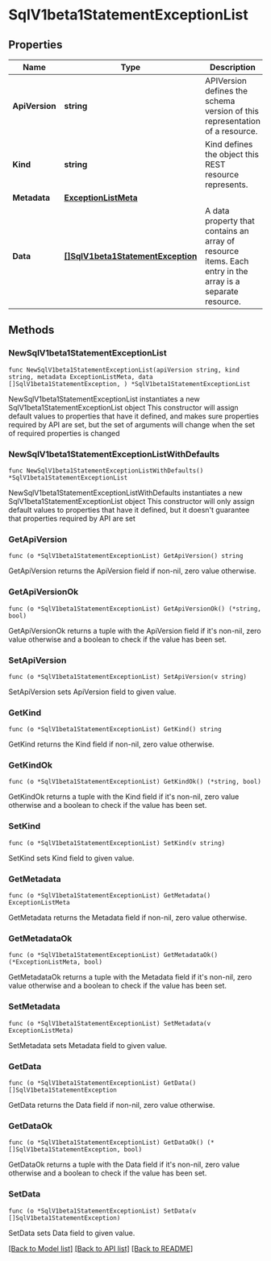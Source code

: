# SqlV1beta1StatementExceptionList

## Properties

Name | Type | Description | Notes
------------ | ------------- | ------------- | -------------
**ApiVersion** | **string** | APIVersion defines the schema version of this representation of a resource. | 
**Kind** | **string** | Kind defines the object this REST resource represents. | 
**Metadata** | [**ExceptionListMeta**](ExceptionListMeta.md) |  | 
**Data** | [**[]SqlV1beta1StatementException**](SqlV1beta1StatementException.md) | A data property that contains an array of resource items. Each entry in the array is a separate resource. | 

## Methods

### NewSqlV1beta1StatementExceptionList

`func NewSqlV1beta1StatementExceptionList(apiVersion string, kind string, metadata ExceptionListMeta, data []SqlV1beta1StatementException, ) *SqlV1beta1StatementExceptionList`

NewSqlV1beta1StatementExceptionList instantiates a new SqlV1beta1StatementExceptionList object
This constructor will assign default values to properties that have it defined,
and makes sure properties required by API are set, but the set of arguments
will change when the set of required properties is changed

### NewSqlV1beta1StatementExceptionListWithDefaults

`func NewSqlV1beta1StatementExceptionListWithDefaults() *SqlV1beta1StatementExceptionList`

NewSqlV1beta1StatementExceptionListWithDefaults instantiates a new SqlV1beta1StatementExceptionList object
This constructor will only assign default values to properties that have it defined,
but it doesn't guarantee that properties required by API are set

### GetApiVersion

`func (o *SqlV1beta1StatementExceptionList) GetApiVersion() string`

GetApiVersion returns the ApiVersion field if non-nil, zero value otherwise.

### GetApiVersionOk

`func (o *SqlV1beta1StatementExceptionList) GetApiVersionOk() (*string, bool)`

GetApiVersionOk returns a tuple with the ApiVersion field if it's non-nil, zero value otherwise
and a boolean to check if the value has been set.

### SetApiVersion

`func (o *SqlV1beta1StatementExceptionList) SetApiVersion(v string)`

SetApiVersion sets ApiVersion field to given value.


### GetKind

`func (o *SqlV1beta1StatementExceptionList) GetKind() string`

GetKind returns the Kind field if non-nil, zero value otherwise.

### GetKindOk

`func (o *SqlV1beta1StatementExceptionList) GetKindOk() (*string, bool)`

GetKindOk returns a tuple with the Kind field if it's non-nil, zero value otherwise
and a boolean to check if the value has been set.

### SetKind

`func (o *SqlV1beta1StatementExceptionList) SetKind(v string)`

SetKind sets Kind field to given value.


### GetMetadata

`func (o *SqlV1beta1StatementExceptionList) GetMetadata() ExceptionListMeta`

GetMetadata returns the Metadata field if non-nil, zero value otherwise.

### GetMetadataOk

`func (o *SqlV1beta1StatementExceptionList) GetMetadataOk() (*ExceptionListMeta, bool)`

GetMetadataOk returns a tuple with the Metadata field if it's non-nil, zero value otherwise
and a boolean to check if the value has been set.

### SetMetadata

`func (o *SqlV1beta1StatementExceptionList) SetMetadata(v ExceptionListMeta)`

SetMetadata sets Metadata field to given value.


### GetData

`func (o *SqlV1beta1StatementExceptionList) GetData() []SqlV1beta1StatementException`

GetData returns the Data field if non-nil, zero value otherwise.

### GetDataOk

`func (o *SqlV1beta1StatementExceptionList) GetDataOk() (*[]SqlV1beta1StatementException, bool)`

GetDataOk returns a tuple with the Data field if it's non-nil, zero value otherwise
and a boolean to check if the value has been set.

### SetData

`func (o *SqlV1beta1StatementExceptionList) SetData(v []SqlV1beta1StatementException)`

SetData sets Data field to given value.



[[Back to Model list]](../README.md#documentation-for-models) [[Back to API list]](../README.md#documentation-for-api-endpoints) [[Back to README]](../README.md)



